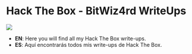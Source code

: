 # Hack The Box - BitWiz4rd WriteUps
<img src="https://upload.wikimedia.org/wikipedia/commons/f/f8/Hack_The_Box_Logo_1.png">

- **EN**: Here you will find all my Hack The Box write-ups.
- **ES**: Aquí encontrarás todos mis write-ups de Hack The Box.
